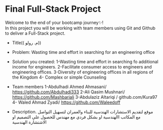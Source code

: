 # Final Full-Stack Project
Welcome to the end of your bootcamp journey✨! 
<br/>
In this project you will be working with team members using Git and Github to deliver a Full-Stack project.
<br/> 

  - Title(( م. رولو))
  - Problem: Wasting time and effort in searching for an engineering office
  
  - Solution you created:
1-Wasting time and effort in searching fo additional income for engineers.
2-Facilitate consumer access to engineers and engineering offices.
3-Diversity of engineering offices in all regions of the Kingdom
4- Complex  or simple Counseling
  - Team members
1-Abdulhadi Ahmed Ahmasani/ https://github.com/Abdulhadi333
2-Ali Qasim Mushnari/ https://github.com/Mashbariali
3-Abdulaziz Altariqi / github.com/Kura97
4- Waled Ahmad Zyadi/ https://github.com/Waleedoff
  
  - Description.
 موقع لتقديم الاستشارات الهندسية  للبناء والعمران  لتسهيل التواصل مع المكاتب االهندسية  او بشكل فردي مع مهندس للحصول علي التصميم او الاشتشارة الهندسية  
